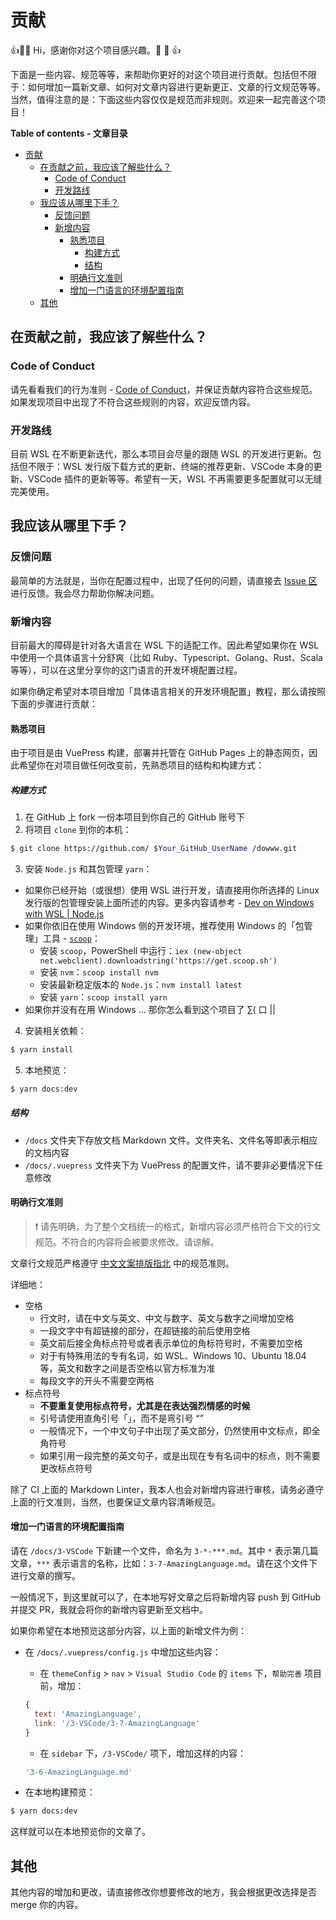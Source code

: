# 贡献

👍🎉💖 Hi，感谢你对这个项目感兴趣。💖 🎉 👍

下面是一些内容、规范等等，来帮助你更好的对这个项目进行贡献。包括但不限于：如何增加一篇新文章、如何对文章内容进行更新更正、文章的行文规范等等。当然，值得注意的是：下面这些内容仅仅是规范而非规则。欢迎来一起完善这个项目！

**Table of contents - 文章目录**

- [贡献](#%E8%B4%A1%E7%8C%AE)
  - [在贡献之前，我应该了解些什么？](#%E5%9C%A8%E8%B4%A1%E7%8C%AE%E4%B9%8B%E5%89%8D%E6%88%91%E5%BA%94%E8%AF%A5%E4%BA%86%E8%A7%A3%E4%BA%9B%E4%BB%80%E4%B9%88)
    - [Code of Conduct](#code-of-conduct)
    - [开发路线](#%E5%BC%80%E5%8F%91%E8%B7%AF%E7%BA%BF)
  - [我应该从哪里下手？](#%E6%88%91%E5%BA%94%E8%AF%A5%E4%BB%8E%E5%93%AA%E9%87%8C%E4%B8%8B%E6%89%8B)
    - [反馈问题](#%E5%8F%8D%E9%A6%88%E9%97%AE%E9%A2%98)
    - [新增内容](#%E6%96%B0%E5%A2%9E%E5%86%85%E5%AE%B9)
      - [熟悉项目](#%E7%86%9F%E6%82%89%E9%A1%B9%E7%9B%AE)
        - [构建方式](#%E6%9E%84%E5%BB%BA%E6%96%B9%E5%BC%8F)
        - [结构](#%E7%BB%93%E6%9E%84)
      - [明确行文准则](#%E6%98%8E%E7%A1%AE%E8%A1%8C%E6%96%87%E5%87%86%E5%88%99)
      - [增加一门语言的环境配置指南](#%E5%A2%9E%E5%8A%A0%E4%B8%80%E9%97%A8%E8%AF%AD%E8%A8%80%E7%9A%84%E7%8E%AF%E5%A2%83%E9%85%8D%E7%BD%AE%E6%8C%87%E5%8D%97)
  - [其他](#%E5%85%B6%E4%BB%96)

## 在贡献之前，我应该了解些什么？

### Code of Conduct

请先看看我们的行为准则 - [Code of Conduct](https://github.com/spencerwooo/dowww/blob/master/.github/CODE_OF_CONDUCT.md)，并保证贡献内容符合这些规范。如果发现项目中出现了不符合这些规则的内容，欢迎反馈内容。

### 开发路线

目前 WSL 在不断更新迭代，那么本项目会尽量的跟随 WSL 的开发进行更新。包括但不限于：WSL 发行版下载方式的更新、终端的推荐更新、VSCode 本身的更新、VSCode 插件的更新等等。希望有一天，WSL 不再需要更多配置就可以无缝完美使用。

## 我应该从哪里下手？

### 反馈问题

最简单的方法就是，当你在配置过程中，出现了任何的问题，请直接去 [Issue 区](https://github.com/spencerwooo/dowww/issues/new/choose) 进行反馈。我会尽力帮助你解决问题。

### 新增内容

目前最大的障碍是针对各大语言在 WSL 下的适配工作。因此希望如果你在 WSL 中使用一个具体语言十分舒爽（比如 Ruby、Typescript、Golang、Rust、Scala 等等），可以在这里分享你的这门语言的开发环境配置过程。

如果你确定希望对本项目增加「具体语言相关的开发环境配置」教程，那么请按照下面的步骤进行贡献：

#### 熟悉项目

由于项目是由 VuePress 构建，部署并托管在 GitHub Pages 上的静态网页，因此希望你在对项目做任何改变前，先熟悉项目的结构和构建方式：

##### 构建方式

1. 在 GitHub 上 fork 一份本项目到你自己的 GitHub 账号下
2. 将项目 `clone` 到你的本机：

```bash
$ git clone https://github.com/ $Your_GitHub_UserName /dowww.git
```

3. 安装 `Node.js` 和其包管理 `yarn`：

- 如果你已经开始（或很想）使用 WSL 进行开发，请直接用你所选择的 Linux 发行版的包管理安装上面所述的内容。更多内容请参考 - [Dev on Windows with WSL | Node.js](https://spencerwoo.com/dowww/3-VSCode/3-6-NodeJS.html)
- 如果你依旧在使用 Windows 侧的开发环境，推荐使用 Windows 的「包管理」工具 - [`scoop`](https://github.com/lukesampson/scoop)：
  - 安装 `scoop`，PowerShell 中运行：`iex (new-object net.webclient).downloadstring('https://get.scoop.sh')`
  - 安装 `nvm`：`scoop install nvm`
  - 安装最新稳定版本的 `Node.js`：`nvm install latest`
  - 安装 `yarn`：`scoop install yarn`
- 如果你并没有在用 Windows ... 那你怎么看到这个项目了 ∑( 口 ||

4. 安装相关依赖：

```bash
$ yarn install
```

5. 本地预览：

```bash
$ yarn docs:dev
```

##### 结构

- `/docs` 文件夹下存放文档 Markdown 文件。文件夹名、文件名等即表示相应的文档内容
- `/docs/.vuepress` 文件夹下为 VuePress 的配置文件，请不要非必要情况下任意修改

#### 明确行文准则

> ❗ 请先明确，为了整个文档统一的格式，新增内容必须严格符合下文的行文规范。不符合的内容将会被要求修改。请谅解。

文章行文规范严格遵守 [中文文案排版指北](https://github.com/sparanoid/chinese-copywriting-guidelines) 中的规范准则。

详细地：

- 空格
  - 行文时，请在中文与英文、中文与数字、英文与数字之间增加空格
  - 一段文字中有超链接的部分，在超链接的前后使用空格
  - 英文前后接全角标点符号或者表示单位的角标符号时，不需要加空格
  - 对于有特殊用法的专有名词，如 WSL、Windows 10、Ubuntu 18.04 等，英文和数字之间是否空格以官方标准为准
  - 每段文字的开头不需要空两格
- 标点符号
  - **不要重复使用标点符号，尤其是在表达强烈情感的时候**
  - 引号请使用直角引号「」，而不是弯引号 “”
  - 一般情况下，一个中文句子中出现了英文部分，仍然使用中文标点，即全角符号
  - 如果引用一段完整的英文句子，或是出现在专有名词中的标点，则不需要更改标点符号

除了 CI 上面的 Markdown Linter，我本人也会对新增内容进行审核，请务必遵守上面的行文准则，当然，也要保证文章内容清晰规范。

#### 增加一门语言的环境配置指南

请在 `/docs/3-VSCode` 下新建一个文件，命名为 `3-*-***.md`。其中 `*` 表示第几篇文章，`***` 表示语言的名称，比如：`3-7-AmazingLanguage.md`。请在这个文件下进行文章的撰写。

一般情况下，到这里就可以了，在本地写好文章之后将新增内容 push 到 GitHub 并提交 PR，我就会将你的新增内容更新至文档中。

如果你希望在本地预览这部分内容，以上面的新增文件为例：

- 在 `/docs/.vuepress/config.js` 中增加这些内容：
  - 在 `themeConfig` > `nav` > `Visual Studio Code` 的 `items` 下，`帮助完善` 项目前，增加：

  ```javascript
  {
    text: 'AmazingLanguage',
    link: '/3-VSCode/3-7-AmazingLanguage'
  }
  ```
  
  - 在 `sidebar` 下，`/3-VSCode/` 项下，增加这样的内容：

  ```javascript
  '3-6-AmazingLanguage.md'
  ```

- 在本地构建预览：

```bash
$ yarn docs:dev
```

这样就可以在本地预览你的文章了。

## 其他

其他内容的增加和更改，请直接修改你想要修改的地方，我会根据更改选择是否 merge 你的内容。